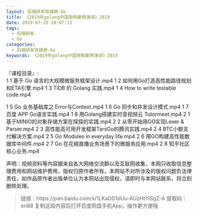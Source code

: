 ```yaml
---
layout: 后端研发攻城狮-Go
title: 《2019年golang中国架构案例演讲》2019
date: 2019-07-20 20:07:13
tags:
  - 后端研发
  - Go
categories:
  - 后端研发攻城狮-Go
keywords: 《2019年golang中国架构案例演讲》2019
---
```

『课程目录』:  
1 1 基于 Go 语言的大规模微服务框架设计.mp4
1 2 如何用Go打造高性能路径规划和ETA引擎.mp4
1 3 TiDB 的 Golang 实践.mp4
1 4 How to write testable code.mp4
<!-- more -->  
1 5 Go 业务基础库之 Error与Context.mp4
1 6 Go 同步和并发设计模式.mp4
1 7 百度 APP Go语言实践.mp4
1 8 用Golang搭建实时音视频云 Tutormeet.mp4
2 1 基于MINIO的对象存储方案在探探的实践.mp4
2 2 从零开始用GO实现Lexer & Parser.mp4
2 3 高性能高可用开发框架TarsGo的腾讯实践.mp4
2 4 BTC小额支付解决方案.mp4
2 5 Go Modules in everyday life.mp4
2 6 用GO构建高性能数据库中间件.mp4
2 7 Go 在花椒直播业务场景下的微服务应用.mp4
2 8 知乎社区核心业务.mp4

<div class="post-copyright">
    <div class="post-copyright__author">
      <span class="post-copyright-meta">声明：视频资料等内容据来自各大网络交流群以及互联网收集，本网只收取信息整理费用和网站维护费用，版权归原作者所有，本网站不对所涉及的版权问题负法律责任，如作品原作者出版单位认为本网站出现侵权，请即时与本网站联系，将立刻删除处理。 </span>
    </div>
</div>

<blockquote class="blockquote-center">
链接：https://pan.baidu.com/s/1LKaDD1dUu-AUzHtYiSgZ-A 
提取码：en88 
复制这段内容后打开百度网盘手机App，操作更方便哦
</blockquote>

